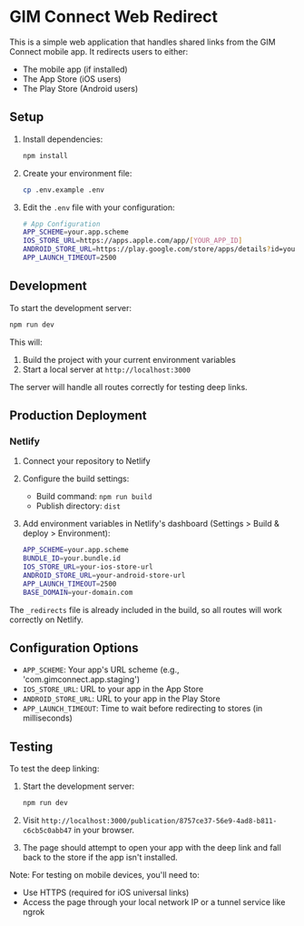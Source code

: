 # GIM Connect Web Redirect

This is a simple web application that handles shared links from the GIM Connect mobile app. It redirects users to either:
- The mobile app (if installed)
- The App Store (iOS users)
- The Play Store (Android users)

## Setup

1. Install dependencies:
   ```bash
   npm install
   ```

2. Create your environment file:
   ```bash
   cp .env.example .env
   ```

3. Edit the `.env` file with your configuration:
   ```bash
   # App Configuration
   APP_SCHEME=your.app.scheme
   IOS_STORE_URL=https://apps.apple.com/app/[YOUR_APP_ID]
   ANDROID_STORE_URL=https://play.google.com/store/apps/details?id=your.bundle.id
   APP_LAUNCH_TIMEOUT=2500
   ```

## Development

To start the development server:
```bash
npm run dev
```

This will:
1. Build the project with your current environment variables
2. Start a local server at `http://localhost:3000`

The server will handle all routes correctly for testing deep links.

## Production Deployment

### Netlify

1. Connect your repository to Netlify

2. Configure the build settings:
   - Build command: `npm run build`
   - Publish directory: `dist`

3. Add environment variables in Netlify's dashboard (Settings > Build & deploy > Environment):
   ```bash
   APP_SCHEME=your.app.scheme
   BUNDLE_ID=your.bundle.id
   IOS_STORE_URL=your-ios-store-url
   ANDROID_STORE_URL=your-android-store-url
   APP_LAUNCH_TIMEOUT=2500
   BASE_DOMAIN=your-domain.com
   ```

The `_redirects` file is already included in the build, so all routes will work correctly on Netlify.

## Configuration Options

- `APP_SCHEME`: Your app's URL scheme (e.g., 'com.gimconnect.app.staging')
- `IOS_STORE_URL`: URL to your app in the App Store
- `ANDROID_STORE_URL`: URL to your app in the Play Store
- `APP_LAUNCH_TIMEOUT`: Time to wait before redirecting to stores (in milliseconds)

## Testing

To test the deep linking:

1. Start the development server:
   ```bash
   npm run dev
   ```

2. Visit `http://localhost:3000/publication/8757ce37-56e9-4ad8-b811-c6cb5c0abb47` in your browser.

3. The page should attempt to open your app with the deep link and fall back to the store if the app isn't installed.

Note: For testing on mobile devices, you'll need to:
- Use HTTPS (required for iOS universal links)
- Access the page through your local network IP or a tunnel service like ngrok